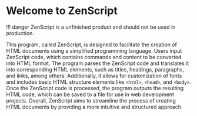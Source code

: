 # Welcome to ZenScript

!!! danger
    ZenScript is a unfinished product and should not be used in production.

This program, called ZenScript, is designed to facilitate the creation of HTML documents using a simplified programming language. Users input ZenScript code, which contains commands and content to be converted into HTML format. The program parses the ZenScript code and translates it into corresponding HTML elements, such as titles, headings, paragraphs, and links, among others. Additionally, it allows for customization of fonts and includes basic HTML structure elements like `<html>`, `<head>`, and `<body>`. Once the ZenScript code is processed, the program outputs the resulting HTML code, which can be saved to a file for use in web development projects. Overall, ZenScript aims to streamline the process of creating HTML documents by providing a more intuitive and structured approach.